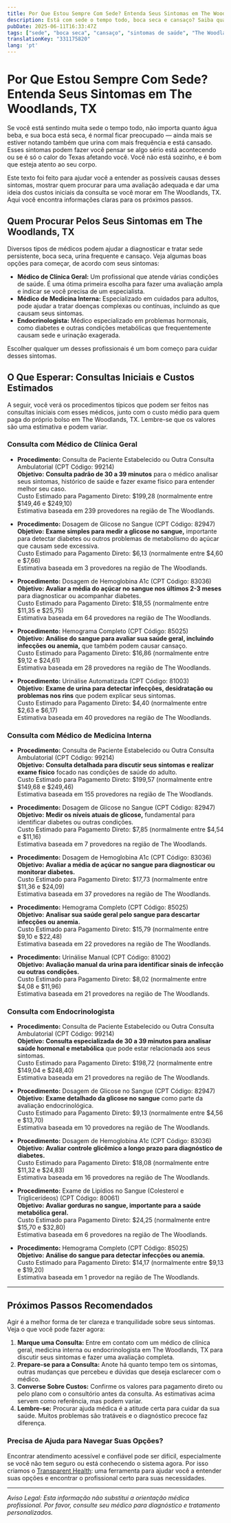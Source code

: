 ```yaml
---
title: Por Que Estou Sempre Com Sede? Entenda Seus Sintomas em The Woodlands, TX  
description: Está com sede o tempo todo, boca seca e cansaço? Saiba quais profissionais consultar e os custos previstos para esses sintomas em The Woodlands, TX.  
pubDate: 2025-06-11T16:33:47Z
tags: ["sede", "boca seca", "cansaço", "sintomas de saúde", "The Woodlands TX", "consulta médica", "estimativa de custos"]
translationKey: "331175820"
lang: 'pt'
---
```


# Por Que Estou Sempre Com Sede? Entenda Seus Sintomas em The Woodlands, TX

Se você está sentindo muita sede o tempo todo, não importa quanto água beba, e sua boca está seca, é normal ficar preocupado — ainda mais se estiver notando também que urina com mais frequência e está cansado. Esses sintomas podem fazer você pensar se algo sério está acontecendo ou se é só o calor do Texas afetando você. Você não está sozinho, e é bom que esteja atento ao seu corpo.

Este texto foi feito para ajudar você a entender as possíveis causas desses sintomas, mostrar quem procurar para uma avaliação adequada e dar uma ideia dos custos iniciais da consulta se você morar em The Woodlands, TX. Aqui você encontra informações claras para os próximos passos.

## Quem Procurar Pelos Seus Sintomas em The Woodlands, TX

Diversos tipos de médicos podem ajudar a diagnosticar e tratar sede persistente, boca seca, urina frequente e cansaço. Veja algumas boas opções para começar, de acordo com seus sintomas:

- **Médico de Clínica Geral:** Um profissional que atende várias condições de saúde. É uma ótima primeira escolha para fazer uma avaliação ampla e indicar se você precisa de um especialista.  
- **Médico de Medicina Interna:** Especializado em cuidados para adultos, pode ajudar a tratar doenças complexas ou contínuas, incluindo as que causam seus sintomas.  
- **Endocrinologista:** Médico especializado em problemas hormonais, como diabetes e outras condições metabólicas que frequentemente causam sede e urinação exagerada.

Escolher qualquer um desses profissionais é um bom começo para cuidar desses sintomas.

## O Que Esperar: Consultas Iniciais e Custos Estimados

A seguir, você verá os procedimentos típicos que podem ser feitos nas consultas iniciais com esses médicos, junto com o custo médio para quem paga do próprio bolso em The Woodlands, TX. Lembre-se que os valores são uma estimativa e podem variar.

### Consulta com Médico de Clínica Geral

- **Procedimento:** Consulta de Paciente Estabelecido ou Outra Consulta Ambulatorial (CPT Código: 99214)  
  **Objetivo:** **Consulta padrão de 30 a 39 minutos** para o médico analisar seus sintomas, histórico de saúde e fazer exame físico para entender melhor seu caso.  
  Custo Estimado para Pagamento Direto: $199,28 (normalmente entre $149,46 e $249,10)  
  Estimativa baseada em 239 provedores na região de The Woodlands.

- **Procedimento:** Dosagem de Glicose no Sangue (CPT Código: 82947)  
  **Objetivo:** **Exame simples para medir a glicose no sangue,** importante para detectar diabetes ou outros problemas de metabolismo do açúcar que causam sede excessiva.  
  Custo Estimado para Pagamento Direto: $6,13 (normalmente entre $4,60 e $7,66)  
  Estimativa baseada em 3 provedores na região de The Woodlands.

- **Procedimento:** Dosagem de Hemoglobina A1c (CPT Código: 83036)  
  **Objetivo:** **Avaliar a média do açúcar no sangue nos últimos 2-3 meses** para diagnosticar ou acompanhar diabetes.  
  Custo Estimado para Pagamento Direto: $18,55 (normalmente entre $11,35 e $25,75)  
  Estimativa baseada em 64 provedores na região de The Woodlands.

- **Procedimento:** Hemograma Completo (CPT Código: 85025)  
  **Objetivo:** **Análise do sangue para avaliar sua saúde geral, incluindo infecções ou anemia,** que também podem causar cansaço.  
  Custo Estimado para Pagamento Direto: $16,86 (normalmente entre $9,12 e $24,61)  
  Estimativa baseada em 28 provedores na região de The Woodlands.

- **Procedimento:** Urinálise Automatizada (CPT Código: 81003)  
  **Objetivo:** **Exame de urina para detectar infecções, desidratação ou problemas nos rins** que podem explicar seus sintomas.  
  Custo Estimado para Pagamento Direto: $4,40 (normalmente entre $2,63 e $6,17)  
  Estimativa baseada em 40 provedores na região de The Woodlands.

### Consulta com Médico de Medicina Interna

- **Procedimento:** Consulta de Paciente Estabelecido ou Outra Consulta Ambulatorial (CPT Código: 99214)  
  **Objetivo:** **Consulta detalhada para discutir seus sintomas e realizar exame físico** focado nas condições de saúde do adulto.  
  Custo Estimado para Pagamento Direto: $199,57 (normalmente entre $149,68 e $249,46)  
  Estimativa baseada em 155 provedores na região de The Woodlands.

- **Procedimento:** Dosagem de Glicose no Sangue (CPT Código: 82947)  
  **Objetivo:** **Medir os níveis atuais de glicose,** fundamental para identificar diabetes ou outras condições.  
  Custo Estimado para Pagamento Direto: $7,85 (normalmente entre $4,54 e $11,16)  
  Estimativa baseada em 7 provedores na região de The Woodlands.

- **Procedimento:** Dosagem de Hemoglobina A1c (CPT Código: 83036)  
  **Objetivo:** **Avaliar a média de açúcar no sangue para diagnosticar ou monitorar diabetes.**  
  Custo Estimado para Pagamento Direto: $17,73 (normalmente entre $11,36 e $24,09)  
  Estimativa baseada em 37 provedores na região de The Woodlands.

- **Procedimento:** Hemograma Completo (CPT Código: 85025)  
  **Objetivo:** **Analisar sua saúde geral pelo sangue para descartar infecções ou anemia.**  
  Custo Estimado para Pagamento Direto: $15,79 (normalmente entre $9,10 e $22,48)  
  Estimativa baseada em 22 provedores na região de The Woodlands.

- **Procedimento:** Urinálise Manual (CPT Código: 81002)  
  **Objetivo:** **Avaliação manual da urina para identificar sinais de infecção ou outras condições.**  
  Custo Estimado para Pagamento Direto: $8,02 (normalmente entre $4,08 e $11,96)  
  Estimativa baseada em 21 provedores na região de The Woodlands.

### Consulta com Endocrinologista

- **Procedimento:** Consulta de Paciente Estabelecido ou Outra Consulta Ambulatorial (CPT Código: 99214)  
  **Objetivo:** **Consulta especializada de 30 a 39 minutos para analisar saúde hormonal e metabólica** que pode estar relacionada aos seus sintomas.  
  Custo Estimado para Pagamento Direto: $198,72 (normalmente entre $149,04 e $248,40)  
  Estimativa baseada em 21 provedores na região de The Woodlands.

- **Procedimento:** Dosagem de Glicose no Sangue (CPT Código: 82947)  
  **Objetivo:** **Exame detalhado da glicose no sangue** como parte da avaliação endocrinológica.  
  Custo Estimado para Pagamento Direto: $9,13 (normalmente entre $4,56 e $13,70)  
  Estimativa baseada em 10 provedores na região de The Woodlands.

- **Procedimento:** Dosagem de Hemoglobina A1c (CPT Código: 83036)  
  **Objetivo:** **Avaliar controle glicêmico a longo prazo para diagnóstico de diabetes.**  
  Custo Estimado para Pagamento Direto: $18,08 (normalmente entre $11,32 e $24,83)  
  Estimativa baseada em 16 provedores na região de The Woodlands.

- **Procedimento:** Exame de Lipídios no Sangue (Colesterol e Triglicerídeos) (CPT Código: 80061)  
  **Objetivo:** **Avaliar gorduras no sangue, importante para a saúde metabólica geral.**  
  Custo Estimado para Pagamento Direto: $24,25 (normalmente entre $15,70 e $32,80)  
  Estimativa baseada em 6 provedores na região de The Woodlands.

- **Procedimento:** Hemograma Completo (CPT Código: 85025)  
  **Objetivo:** **Análise do sangue para detectar infecções ou anemia.**  
  Custo Estimado para Pagamento Direto: $14,17 (normalmente entre $9,13 e $19,20)  
  Estimativa baseada em 1 provedor na região de The Woodlands.

---

## Próximos Passos Recomendados

Agir é a melhor forma de ter clareza e tranquilidade sobre seus sintomas. Veja o que você pode fazer agora:

1. **Marque uma Consulta:** Entre em contato com um médico de clínica geral, medicina interna ou endocrinologista em The Woodlands, TX para discutir seus sintomas e fazer uma avaliação completa.  
2. **Prepare-se para a Consulta:** Anote há quanto tempo tem os sintomas, outras mudanças que percebeu e dúvidas que deseja esclarecer com o médico.  
3. **Converse Sobre Custos:** Confirme os valores para pagamento direto ou pelo plano com o consultório antes da consulta. As estimativas acima servem como referência, mas podem variar.  
4. **Lembre-se:** Procurar ajuda médica é a atitude certa para cuidar da sua saúde. Muitos problemas são tratáveis e o diagnóstico precoce faz diferença.

### Precisa de Ajuda para Navegar Suas Opções?

Encontrar atendimento acessível e confiável pode ser difícil, especialmente se você não tem seguro ou está conhecendo o sistema agora. Por isso criamos o [Transparent Health](https://transparenthealth.ai): uma ferramenta para ajudar você a entender suas opções e encontrar o profissional certo para suas necessidades.

---

*Aviso Legal: Esta informação não substitui a orientação médica profissional. Por favor, consulte seu médico para diagnóstico e tratamento personalizados.*